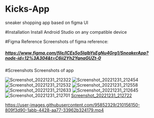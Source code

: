 # Kicks-App
sneaker shopping app based on figma UI

#Installation
Install Android Studio on any compatible device



#Figma Reference
Screenshots of figma reference:
##### https://www.figma.com/file/ICEs5o5lqlbYsEgNu4Grg1/SneakerApp?node-id=12%3A304&t=C6ii2Yh2YqnaGUZt-0



#Screenshots
Screenshots of app

![Screenshot_20221231_212322](https://user-images.githubusercontent.com/95852329/210156117-f9978aa0-057c-4abe-b79b-368625c4e395.png)
![Screenshot_20221231_212454](https://user-images.githubusercontent.com/95852329/210156119-9051ecd2-44d1-4322-8e88-9160ce252756.png)
![Screenshot_20221231_212532](https://user-images.githubusercontent.com/95852329/210156123-ffb92fad-0022-414c-a550-2a50630f209a.png)
![Screenshot_20221231_212558](https://user-images.githubusercontent.com/95852329/210156124-8cc3b8b6-b0bd-4815-8092-749d96780f3c.png)
![Screenshot_20221231_212633](https://user-images.githubusercontent.com/95852329/210156126-c95e2fc8-8504-4773-8e7f-0692490875e5.png)
![Screenshot_20221231_212645](https://user-images.githubusercontent.com/95852329/210156127-f0f3ab0e-7791-4d7e-ac02-99ad394915e3.png)
![Screenshot_20221231_212701](https://user-images.githubusercontent.com/95852329/210156142-beedea52-c6d3-4835-926d-2d28abc92f33.png)
[Screenshot_20221231_212722](https://user-images.githubusercontent.com/95852329/210156145-5f35bd0d-3ed4-40ee-bb6a-67763d372a52.png)


https://user-images.githubusercontent.com/95852329/210156150-809f3d90-1abb-4428-aa77-33962b324179.mp4

